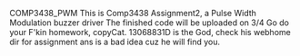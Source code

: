 COMP3438_PWM
This is Comp3438 Assignment2, a Pulse Width Modulation buzzer driver
The finished code will be uploaded on 3/4
Go do your F'kin homework, copyCat.
13068831D is the God, check his webhome dir for assignment ans is a bad 
idea cuz he will find you.
